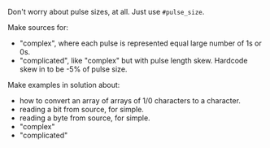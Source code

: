 Don't worry about pulse sizes, at all. Just use `#pulse_size`.

Make sources for:
  * "complex", where each pulse is represented equal large number of 1s or 0s.
  * "complicated", like "complex" but with pulse length skew. Hardcode skew in to be -5% of pulse size.

Make examples in solution about:
  * how to convert an array of arrays of 1/0 characters to a character.
  * reading a bit from source, for simple.
  * reading a byte from source, for simple.
  * "complex"
  * "complicated"
